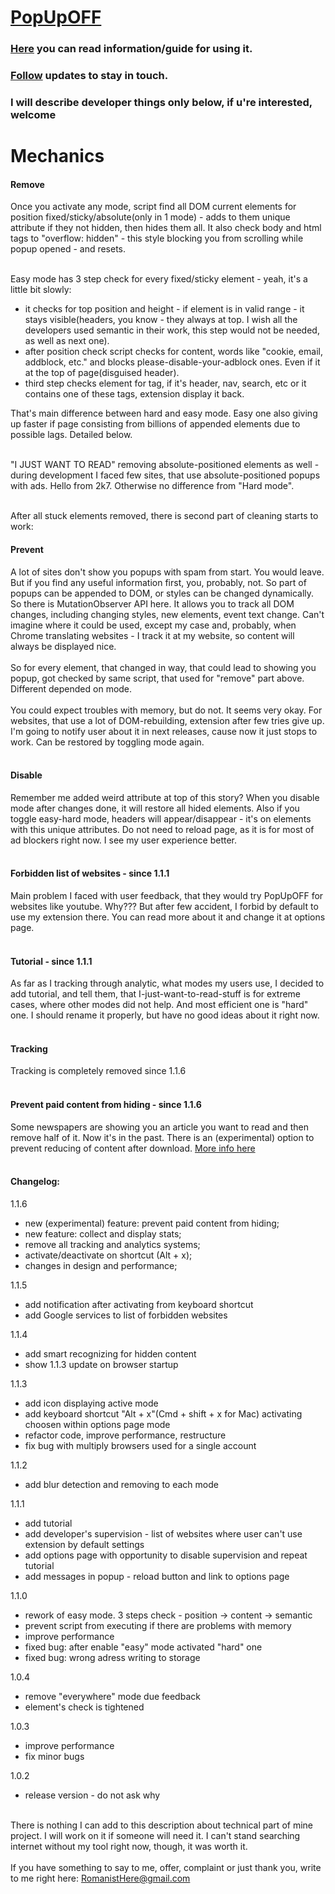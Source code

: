 # [PopUpOFF](https://chrome.google.com/webstore/detail/popupoff-popup-blocker/ifnkdbpmgkdbfklnbfidaackdenlmhgh)
### [Here](https://romanisthere.github.io/PopUpOFF-Website/index.html) you can read information/guide for using it.
### [Follow](https://twitter.com/RomanistHere) updates to stay in touch.
### I will describe developer things only below, if u're interested, welcome
# Mechanics
#### Remove

Once you activate any mode, script find all DOM current elements for position fixed/sticky/absolute(only in 1 mode) - adds to them unique attribute if they not hidden, then hides them all. It also check body and html tags to "overflow: hidden" - this style blocking you from scrolling while popup opened - and resets.</br></br>

Easy mode has 3 step check for every fixed/sticky element - yeah, it's a little bit slowly:

- it checks for top position and height - if element is in valid range - it stays visible(headers, you know - they always at top. I wish all the developers used semantic in their work, this step would not be needed, as well as next one).
- after position check script checks for content, words like "cookie, email, addblock, etc."  and blocks please-disable-your-adblock ones. Even if it at the top of page(disguised header).
- third step checks element for tag, if it's header, nav, search, etc or it contains one of these tags, extension display it back.

That's main difference between hard and easy mode. Easy one also giving up faster if page consisting from billions of appended elements due to possible lags. Detailed below.</br></br>

"I JUST WANT TO READ" removing absolute-positioned elements as well - during development I faced few sites, that use absolute-positioned popups with ads. Hello from 2k7. Otherwise no difference from "Hard mode".</br></br>

After all stuck elements removed, there is second part of cleaning starts to work:
#### Prevent
A lot of sites don't show you popups with spam from start. You would leave. But if you find any useful information first, you, probably, not. So part of popups can be appended to DOM, or styles can be changed dynamically. So there is MutationObserver API here. It allows you to track all DOM changes, including changing styles, new elements, event text change. Can't imagine where it could be used, except my case and, probably, when Chrome translating websites - I track it at my website, so content will always be displayed nice. </br></br>
So for every element, that changed in way, that could lead to showing you popup, got checked by same script, that used for "remove" part above. Different depended on mode. </br></br>
You could expect troubles with memory, but do not. It seems very okay. For websites, that use a lot of DOM-rebuilding, extension after few tries give up. I'm going to notify user about it in next releases, cause now it just stops to work. Can be restored by toggling mode again. </br></br>
#### Disable
Remember me added weird attribute at top of this story? When you disable mode after changes done, it will restore all hided elements. Also if you toggle easy-hard mode, headers will appear/disappear - it's on elements with this unique attributes. Do not need to reload page, as it is for most of ad blockers right now. I see my user experience better. </br></br>
#### Forbidden list of websites - since 1.1.1
Main problem I faced with user feedback, that they would try PopUpOFF for websites like youtube. Why??? But after few accident, I forbid by default to use my extension there. You can read more about it and change it at options page.  </br></br>
#### Tutorial - since 1.1.1
As far as I tracking through analytic, what modes my users use, I decided to add tutorial, and tell them, that I-just-want-to-read-stuff is for extreme cases, where other modes did not help. And most efficient one is "hard" one. I should rename it properly, but have no good ideas about it right now.</br></br>
#### Tracking
Tracking is completely removed since 1.1.6</br></br>
#### Prevent paid content from hiding - since 1.1.6
Some newspapers are showing you an article you want to read and then remove half of it. Now it's in the past. There is an (experimental) option to prevent reducing of content after download. [More info here](https://romanisthere.github.io/posts/prev-cont/) </br></br>
#### Changelog:
1.1.6
- new (experimental) feature: prevent paid content from hiding;
- new feature: collect and display stats;
- remove all tracking and analytics systems;
- activate/deactivate on shortcut (Alt + x);
- changes in design and performance;

1.1.5
- add notification after activating from keyboard shortcut
- add Google services to list of forbidden websites

1.1.4
- add smart recognizing for hidden content
- show 1.1.3 update on browser startup

1.1.3
- add icon displaying active mode
- add keyboard shortcut "Alt + x"(Cmd + shift + x for Mac) activating choosen within options page mode
- refactor code, improve performance, restructure
- fix bug with multiply browsers used for a single account

1.1.2
- add blur detection and removing to each mode

1.1.1
- add tutorial
- add developer's supervision - list of websites where user can't use extension by default settings
- add options page with opportunity to disable supervision and repeat tutorial
- add messages in popup - reload button and link to options page

1.1.0
- rework of easy mode. 3 steps check - position -> content -> semantic
- prevent script from executing if there are problems with memory
- improve performance
- fixed bug: after enable "easy" mode activated "hard" one
- fixed bug: wrong adress writing to storage

1.0.4
- remove "everywhere" mode due feedback
- element's check is tightened

1.0.3
- improve performance
- fix minor bugs

1.0.2
- release version - do not ask why</br></br>

There is nothing I can add to this description about technical part of mine project. I will work on it if someone will need it. I can't stand searching internet without my tool right now, though, it was worth it. </br></br>
If you have something to say to me, offer, complaint or just thank you, write to me right here: RomanistHere@gmail.com
